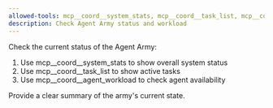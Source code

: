 ```yaml
---
allowed-tools: mcp__coord__system_stats, mcp__coord__task_list, mcp__coord__agent_workload
description: Check Agent Army status and workload
---
```


<!-- Usage: /army-status
     
     This command will show:
     - Overall system statistics
     - Active tasks and their status
     - Agent availability and workload
     - Current workflows in progress
     
     No arguments needed - just type /army-status
-->

Check the current status of the Agent Army:

1. Use mcp__coord__system_stats to show overall system status
2. Use mcp__coord__task_list to show active tasks
3. Use mcp__coord__agent_workload to check agent availability

Provide a clear summary of the army's current state.